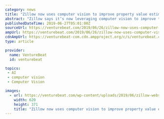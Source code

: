 ```yaml
---
category: news
title: "Zillow now uses computer vision to improve property value estimates"
abstract: "Zillow says it’s now leveraging computer vision to improve the accuracy of its Zestimate appraisals. The Seattle, Washington-based real estate management and listings company today launched a ..."
publishedDateTime: 2019-06-27T05:01:00Z
sourceUrl: https://venturebeat.com/2019/06/26/zillow-now-uses-computer-vision-to-improve-property-value-estimates/
ampUrl: https://venturebeat.com/2019/06/26/zillow-now-uses-computer-vision-to-improve-property-value-estimates/amp/
cdnAmpUrl: https://venturebeat-com.cdn.ampproject.org/c/s/venturebeat.com/2019/06/26/zillow-now-uses-computer-vision-to-improve-property-value-estimates/amp/
type: article

provider:
  name: VentureBeat
  id: venturebeat

topics:
 - AI
 - computer vision
 - Computer Vision

images:
  - url: https://venturebeat.com/wp-content/uploads/2019/06/zillow-website-review.jpg?w=620&#038;resize=620%2C371&#038;strip=all
    width: 620
    height: 371
    title: "Zillow now uses computer vision to improve property value estimates"
---
```

